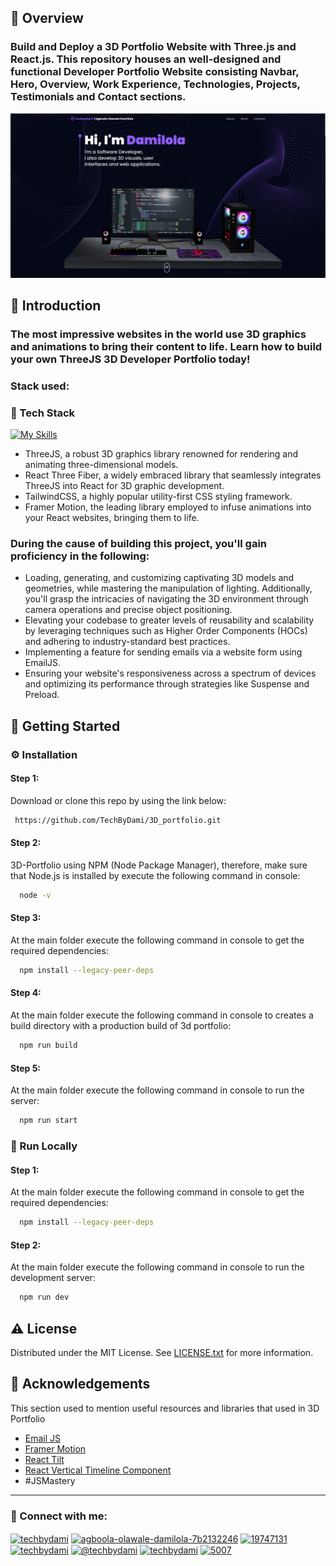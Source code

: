 ## :notebook_with_decorative_cover: Overview

### Build and Deploy a 3D Portfolio Website with Three.js and React.js. This repository houses an well-designed and functional Developer Portfolio Website consisting Navbar, Hero, Overview, Work Experience, Technologies, Projects, Testimonials and Contact sections.

![screenshot](./src/assets/overview.png)

## :star2: Introduction

### The most impressive websites in the world use 3D graphics and animations to bring their content to life. Learn how to build your own ThreeJS 3D Developer Portfolio today!

### Stack used:

### :space_invader: Tech Stack

[![My Skills](https://skillicons.dev/icons?i=js,react,tailwind,threejs)](https://skillicons.dev)

- ThreeJS, a robust 3D graphics library renowned for rendering and animating three-dimensional models.
- React Three Fiber, a widely embraced library that seamlessly integrates ThreeJS into React for 3D graphic development.
- TailwindCSS, a highly popular utility-first CSS styling framework.
- Framer Motion, the leading library employed to infuse animations into your React websites, bringing them to life.

### During the cause of building this project, you'll gain proficiency in the following:

- Loading, generating, and customizing captivating 3D models and geometries, while mastering the manipulation of lighting. Additionally, you'll grasp the intricacies of navigating the 3D environment through camera operations and precise object positioning.
- Elevating your codebase to greater levels of reusability and scalability by leveraging techniques such as Higher Order Components (HOCs) and adhering to industry-standard best practices.
- Implementing a feature for sending emails via a website form using EmailJS.
- Ensuring your website's responsiveness across a spectrum of devices and optimizing its performance through strategies like Suspense and Preload.

## :toolbox: Getting Started

<!-- Installation -->

### :gear: Installation

#### Step 1:

Download or clone this repo by using the link below:

```bash
 https://github.com/TechByDami/3D_portfolio.git
```

#### Step 2:

3D-Portfolio using NPM (Node Package Manager), therefore, make sure that Node.js is installed by execute the following command in console:

```bash
  node -v
```

#### Step 3:

At the main folder execute the following command in console to get the required dependencies:

```bash
  npm install --legacy-peer-deps
```

#### Step 4:

At the main folder execute the following command in console to creates a build directory with a production build of 3d portfolio:

```bash
  npm run build
```

#### Step 5:

At the main folder execute the following command in console to run the server:

```bash
  npm run start
```

<!-- Run Locally -->

### :running: Run Locally

#### Step 1:

At the main folder execute the following command in console to get the required dependencies:

```bash
  npm install --legacy-peer-deps
```

#### Step 2:

At the main folder execute the following command in console to run the development server:

```bash
  npm run dev
```

## :warning: License

Distributed under the MIT License. See [LICENSE.txt](https://github.com/TechByDami/3D_portfolio/blob/main/LICENSE) for more information.

<!-- Acknowledgments -->

## :gem: Acknowledgements

This section used to mention useful resources and libraries that used in 3D Portfolio

- [Email JS](https://www.emailjs.com/)
- [Framer Motion](https://www.framer.com/motion/)
- [React Tilt](https://www.npmjs.com/package/react-tilt)
- [React Vertical Timeline Component](https://www.npmjs.com/package/react-vertical-timeline-component)
- #JSMastery

---

### :handshake: Connect with me:

<p align="left">
<a href="https://twitter.com/techbydami" target="blank"><img align="center" src="https://raw.githubusercontent.com/rahuldkjain/github-profile-readme-generator/master/src/images/icons/Social/twitter.svg" alt="techbydami" height="30" width="40" /></a>
<a href="https://linkedin.com/in/agboola-olawale-damilola-7b2132246" target="blank"><img align="center" src="https://raw.githubusercontent.com/rahuldkjain/github-profile-readme-generator/master/src/images/icons/Social/linked-in-alt.svg" alt="agboola-olawale-damilola-7b2132246" height="30" width="40" /></a>
<a href="https://stackoverflow.com/users/19747131" target="blank"><img align="center" src="https://raw.githubusercontent.com/rahuldkjain/github-profile-readme-generator/master/src/images/icons/Social/stack-overflow.svg" alt="19747131" height="30" width="40" /></a>
<a href="https://instagram.com/techbydami" target="blank"><img align="center" src="https://raw.githubusercontent.com/rahuldkjain/github-profile-readme-generator/master/src/images/icons/Social/instagram.svg" alt="techbydami" height="30" width="40" /></a>
<a href="https://hashnode.com/@techbydami" target="blank"><img align="center" src="https://raw.githubusercontent.com/rahuldkjain/github-profile-readme-generator/master/src/images/icons/Social/hashnode.svg" alt="@techbydami" height="30" width="40" /></a>
<a href="https://www.youtube.com/c/techbydami" target="blank"><img align="center" src="https://raw.githubusercontent.com/rahuldkjain/github-profile-readme-generator/master/src/images/icons/Social/youtube.svg" alt="techbydami" height="30" width="40" /></a>
<a href="https://discord.gg/5007" target="blank"><img align="center" src="https://raw.githubusercontent.com/rahuldkjain/github-profile-readme-generator/master/src/images/icons/Social/discord.svg" alt="5007" height="30" width="40" /></a>
</p>
